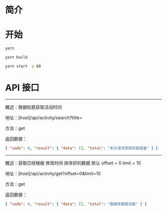 # 简介

# 开始

```bash
yarn

yarn build

yarn start -p 80

```

# API 接口

---

概述：根据标题获取活动时间

地址：[host]/api/activity/search?title=

方法：get

返回数据：

```json
{ "code": 0, "result": { "data": [], "total": "本次请求获取的数据量" } }
```

---

概述：获取已经根据 修改时间 排序好的数据 默认 offset = 0 limit = 10

地址：[host]/api/activity/get?offset=0&limit=10

方法：get

返回数据：

```json
{ "code": 0, "result": { "data": [], "total": "数据库数据总数" } }
```
